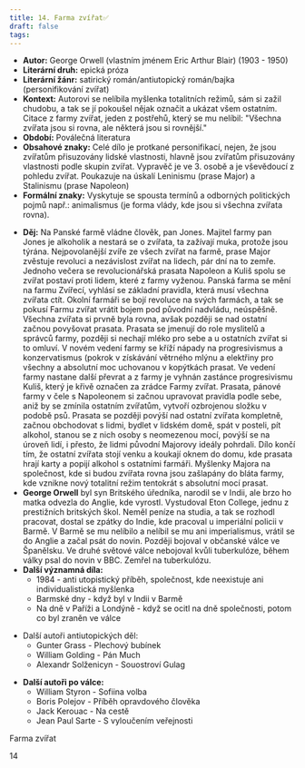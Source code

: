 ```yaml
---
title: 14. Farma zvířat✅
draft: false
tags:
---
```

 - **Autor:** George Orwell (vlastním jménem Eric Arthur Blair) (1903 - 1950)
- **Literární druh:** epická próza
- **Literární žánr:** satirický román/antiutopický román/bajka (personifikování zvířat)
- **Kontext:** Autorovi se nelíbila myšlenka totalitních režimů, sám si zažil chudobu, a tak se jí pokoušel nějak označit a ukázat všem ostatním. Citace z farmy zvířat, jeden z postřehů, který se mu nelíbil: "Všechna zvířata jsou si rovna, ale některá jsou si rovnější."
- **Období:** Poválečná literatura
- **Obsahové znaky:** Celé dílo je protkané personifikací, nejen, že jsou zvířatům přisuzovány lidské vlastnosti, hlavně jsou zvířatům přisuzovány vlastnosti podle skupin zvířat. Vypravěč je ve 3. osobě a je vševědoucí z pohledu zvířat. Poukazuje na úskalí Leninismu (prase Major) a Stalinismu (prase Napoleon)
- **Formální znaky:** Vyskytuje se spousta termínů a odborných politických pojmů např.: animalismus (je forma vlády, kde jsou si všechna zvířata rovna).
* **Děj:** Na Panské farmě vládne člověk, pan Jones. Majitel farmy pan Jones je alkoholik a nestará se o zvířata, ta zažívají muka, protože jsou týrána. Nejpovolanější zvíře ze všech zvířat na farmě, prase Major zvěstuje revoluci a nezávislost zvířat na lidech, pár dní na to zemře. Jednoho večera se revolucionářská prasata Napoleon a Kuliš spolu se zvířat postaví proti lidem, které z farmy vyženou. Panská farma se mění na farmu Zvířecí, vyhlásí se základní pravidla, která musí všechna zvířata ctít. Okolní farmáři se bojí revoluce na svých farmách, a tak se pokusí Farmu zvířat vrátit bojem pod původní nadvládu, neúspěšně. Všechna zvířata si prvně byla rovna, avšak později se nad ostatní začnou povyšovat prasata. Prasata se jmenují do role myslitelů a správců farmy, později si nechají mléko pro sebe a u ostatních zvířat si to omluví. V novém vedení farmy se kříží nápady na progresivismus a konzervatismus (pokrok v získávání větrného mlýnu a elektřiny pro všechny a absolutní moc uchovanou v kopýtkách prasat. Ve vedení farmy nastane další převrat a z farmy je vyhnán zastánce progresivismu Kuliš, který je křivě označen za zrádce Farmy zvířat. Prasata, pánové farmy v čele s Napoleonem si začnou upravovat pravidla podle sebe, aniž by se zmínila ostatním zvířatům, vytvoří ozbrojenou složku v podobě psů. Prasata se později povýší nad ostatní zvířata kompletně, začnou obchodovat s lidmi, bydlet v lidském domě, spát v posteli, pít alkohol, stanou se z nich osoby s neomezenou mocí, povýší se na úroveň lidí, i přesto, že lidmi původní Majorovy ideály pohrdali. Dílo končí tím, že ostatní zvířata stojí venku a koukají oknem do domu, kde prasata hrají karty a popijí alkohol s ostatními farmáři. Myšlenky Majora na společnost, kde si budou zvířata rovna jsou zašlapány do bláta farmy, kde vznikne nový totalitní režim tentokrát s absolutní mocí prasat.
* **George Orwell** byl syn Britského úředníka, narodil se v Indii, ale brzo ho matka odvezla do Anglie, kde vyrostl. Vystudoval Eton College, jednu z prestižních britských škol. Neměl peníze na studia, a tak se rozhodl pracovat, dostal se zpátky do Indie, kde pracoval u imperiální policii v Barmě. V Barmě se mu nelíbilo a nelíbil se mu ani imperialismus, vrátil se do Anglie a začal psát do novin. Později bojoval v občanské válce ve Španělsku. Ve druhé světové válce nebojoval kvůli tuberkulóze, během války psal do novin v BBC. Zemřel na tuberkulózu.
* **Další významná díla:** 
	* 1984 - anti utopistický příběh, společnost, kde neexistuje ani individualistická myšlenka
	* Barmské dny - když byl v Indii v Barmě
	* Na dně v Paříži a Londýně - když se ocitl na dně společnosti, potom co byl zraněn ve válce
- Další autoři antiutopických děl:
	- Gunter Grass - Plechový bubínek
	- William Golding - Pán Much
	- Alexandr Solženicyn - Souostroví Gulag
* **Další autoři po válce:**
	* William Styron - Sofiina volba
	* Boris Polejov - Příběh opravdového člověka
	* Jack Kerouac - Na cestě
	* Jean Paul Sarte - S vyloučením veřejnosti

Farma zvířat

14